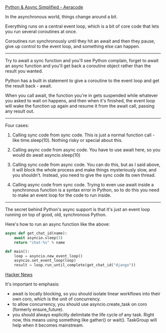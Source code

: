[Python & Async Simplified - Aeracode](https://www.aeracode.org/2018/02/19/python-async-simplified/)

In the asynchronous world, things change around a bit. 

Everything runs on a central event loop, which is a bit of core code that lets you run several coroutines at once. 

Coroutines run synchronously until they hit an await and then they pause, give up control to the event loop, and something else can happen.

---

Try to await a sync function and you'll see Python complain, forget to await an async function and you'll get back a coroutine object rather than the result you wanted.

Python has a built in statement to give a coroutine to the event loop and get the result back - await. 

When you call await, the function you're in gets suspended while whatever you asked to wait on happens, and then when it's finished, the event loop will wake the function up again and resume it from the await call, passing any result out.

---

Four cases:

1. Calling sync code from sync code. This is just a normal function call - like time.sleep(10). Nothing risky or special about this.

2. Calling async code from async code. You have to use await here, so you would do await asyncio.sleep(10)

3. Calling sync code from async code. You can do this, but as I said above, it will block the whole process and make things mysteriously slow, and you shouldn't. Instead, you need to give the sync code its own thread.

4. Calling async code from sync code. Trying to even use await inside a synchronous function is a syntax error in Python, so to do this you need to make an event loop for the code to run inside.

---

The secret behind Python's async support is that it's just an event loop running on top of good, old, synchronous Python. 

Here's how to run an async function like the above:

```python
async def get_chat_id(name):
    await asyncio.sleep(3)
    return "chat-%s" % name

def main():
    loop = asyncio.new_event_loop()
    asyncio.set_event_loop(loop)
    result = loop.run_until_complete(get_chat_id("django"))
```

[Hacker News](https://news.ycombinator.com/item?id=33283938)

It's important to emphasis:

- await is locally blocking, so you should isolate linear workflows into their own coro, which is the unit of concurrency.
- to allow concurrency, you should use asyncio.create_task on coro (formerly ensure_future).
- you should always explicitly delimitate the life cycle of any task. Right now, this means using something like gather() or wait(). TaskGroup will help when it becomes mainstream.
